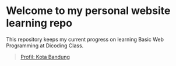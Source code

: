 # Welcome to my personal website learning repo  

This repository keeps my current progress on learning Basic Web Programming at Dicoding Class. 

>[Profil: Kota Bandung](https://htmlpreview.github.io/?https://github.com/shandraspertiwi/learn-to-code-bandung/blob/main/index.html)
